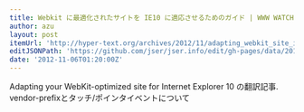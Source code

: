 ```yaml
---
title: Webkit に最適化されたサイトを IE10 に適応させるためのガイド | WWW WATCH
author: azu
layout: post
itemUrl: 'http://hyper-text.org/archives/2012/11/adapting_webkit_site_ie10.shtml'
editJSONPath: 'https://github.com/jser/jser.info/edit/gh-pages/data/2012/11/index.json'
date: '2012-11-06T01:20:00Z'
---
```

Adapting your WebKit-optimized site for Internet Explorer 10 の翻訳記事.
vendor-prefixとタッチ/ポインタイベントについて
